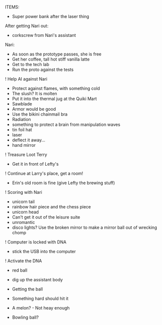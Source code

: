 ITEMS:
- Super power bank after the laser thing

After getting Nari out:
- corkscrew from Nari's assistant

Nari:
- As soon as the prototype passes, she is free
 - Get her coffee, tall hot stiff vanilla latte
 - Get to the tech lab
  - Run the proto against the tests

! Help AI against Nari
 - Protect against flames, with something cold
  - The slush? It is molten
   - Put it into the thermal jug at the Quiki Mart
 - Sawblade
  - Armor would be good
   - Use the bikini chainmail bra
 - Radiation
  - something to protect a brain from manipulation waves
   - tin foil hat
 - laser
  - deflect it away...
   - hand mirror

! Treasure Loot Terry
 - Get it in front of Lefty's

! Continue at Larry's place, get a room!
 - Erin's old room is fine (give Lefty the brewing stuff)

! Scoring with Nari
 - unicorn tail
  - rainbow hair piece and the chess piece
 - unicorn head
  - Can't get it out of the leisure suite
 - unromantic
  - disco lights? Use the broken mirror to make a mirror ball out of wrecking chomp

! Computer is locked with DNA
 - stick the USB into the computer

! Activate the DNA
 - red ball
  - dig up the assistant body
  
 - Getting the ball
  - Something hard should hit it
   - A melon?
    - Not heay enough
   - Bowling ball?

